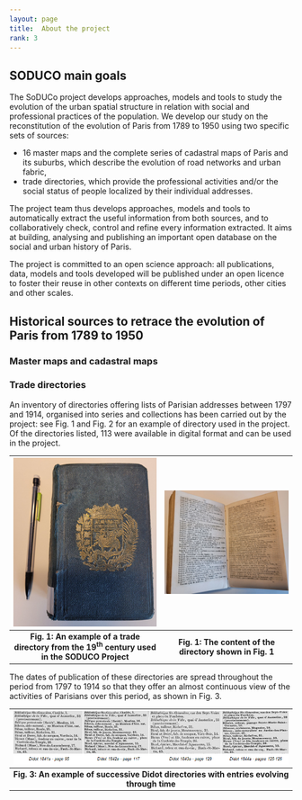 ```yaml
---
layout: page
title:  About the project
rank: 3
---
```

## SODUCO main goals

The SoDUCo project develops approaches, models and tools to study the evolution of the urban spatial structure in relation with social and professional practices of the population. We develop our study on the reconstitution of the evolution of Paris from 1789 to 1950 using two specific sets of sources: 
- 16 master maps and the complete series of cadastral maps of Paris and its suburbs, which describe the evolution of road networks and urban fabric, 
- trade directories, which provide the professional activities and/or the social status of people localized by their individual addresses. 

The project team thus develops approaches, models and tools to automatically extract the useful information from both sources, and to collaboratively check, control and refine every information extracted. It aims at building, analysing and publishing an important open database on the social and urban history of Paris.

The project is committed to an open science approach: all publications, data, models and tools developed will be published under an open licence to foster their reuse in other contexts on different time periods, other cities and other scales.

## Historical sources to retrace the evolution of Paris from 1789 to 1950

### Master maps and cadastral maps

### Trade directories

An inventory of directories offering lists of Parisian addresses between 1797 and 1914, organised into series and collections has been carried out by the project: see Fig. 1 and Fig. 2 for an example of directory used in the project. Of the directories listed, 113 were available in digital format and can be used in the project. 

| ![Directory Harcover](./public/images/Directory_Hardcover.png) | ![Directory Open](./public/images/Open_directory.png) |
|:--:|:--:|
| <b>Fig. 1: An example of a trade directory from the 19<sup>th</sup> century used in the SODUCO Project</b>|<b>Fig. 1: The content of the directory shown in Fig. 1</b>|

The dates of publication of these directories are spread throughout the period from 1797 to 1914 so that they offer an almost continuous view of the activities of Parisians over this period, as shown in Fig. 3.

| ![Successive Didot directories](./public/images/SuccessiveDidotDirectories.png) | 
|:--:|
| <b>Fig. 3: An example of successive Didot directories with entries evolving through time</b>||


